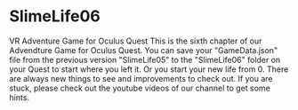 # SlimeLife06
VR Adventure Game for Oculus Quest This is the sixth chapter of our Advendture Game for Oculus Quest. You can save your "GameData.json" file from the previous version "SlimeLife05" to the "SlimeLife06" folder on your Quest to start where you left it. Or you start your new life from 0. There are always new things to see and improvements to check out. If you are stuck, please check out the youtube videos of our channel to get some hints.
